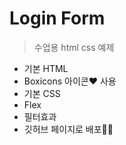 # Login Form

> 수업용 html css 예제

- 기본 HTML
- Boxicons 아이콘❤ 사용
- 기본 CSS
- Flex
- 필터효과
- 깃허브 페이지로 배포🐱‍🏍
